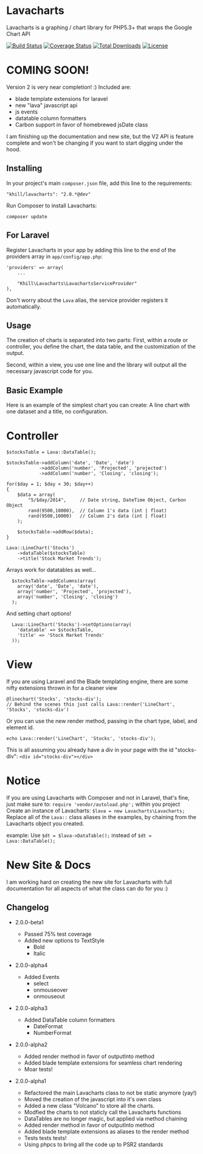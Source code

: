 Lavacharts
==========

Lavacharts is a graphing / chart library for PHP5.3+ that wraps the Google Chart API


[![Build Status](https://travis-ci.org/kevinkhill/Lavacharts.png?branch=2.0)](https://travis-ci.org/kevinkhill/Lavacharts) [![Coverage Status](https://coveralls.io/repos/kevinkhill/Lavacharts/badge.png?branch=2.0)](https://coveralls.io/r/kevinkhill/Lavacharts?branch=2.0) [![Total Downloads](https://poser.pugx.org/khill/lavacharts/downloads.svg)](https://packagist.org/packages/khill/lavacharts) [![License](https://poser.pugx.org/khill/lavacharts/license.svg)](https://packagist.org/packages/khill/lavacharts)


COMING SOON!
============
Version 2 is very near completion! :)
Included are:
- blade template extensions for laravel
- new "lava" javascript api
- js events
- datatable column formatters
- Carbon support in favor of homebrewed jsDate class

I am finishing up the documentation and new site, but the V2 API is feature complete and won't be changing if you want to start digging under the hood.


Installing
----------
In your project's main ```composer.json``` file, add this line to the requirements:

  ```
  "khill/lavacharts": "2.0.*@dev"
  ```

Run Composer to install Lavacharts:

  ```
  composer update
  ```

For Laravel
-----------
Register Lavacharts in your app by adding this line to the end of the providers array in ```app/config/app.php```:

  ```
  'providers' => array(
      ...

      "Khill\Lavacharts\LavachartsServiceProvider"
  ),
  ```

  Don't worry about the ```Lava``` alias, the service provider registers it automatically.

Usage
-----
The creation of charts is separated into two parts:
First, within a route or controller, you define the chart, the data table, and the customization of the output.

Second, within a view, you use one line and the library will output all the necessary javascript code for you.

Basic Example
-------------
Here is an example of the simplest chart you can create: A line chart with one dataset and a title, no configuration.

Controller
==========
  ```
  $stocksTable = Lava::DataTable();

  $stocksTable->addColumn('date', 'Date', 'date')
              ->addColumn('number', 'Projected', 'projected')
              ->addColumn('number', 'Closing', 'closing');

  for($day = 1; $day < 30; $day++)
  {
      $data = array(
          "5/$day/2014",     // Date string, DateTime Object, Carbon Object
          rand(9500,10000),  // Column 1's data (int | float)
          rand(9500,10000)   // Column 2's data (int | float)
      );

      $stocksTable->addRow($data);
  }

  Lava::LineChart('Stocks')
      ->dataTable($stocksTable)
      ->title('Stock Market Trends');
  ```

Arrays work for datatables as well...
```
  $stocksTable->addColumns(array(
    array('date', 'Date', 'date'),
    array('number', 'Projected', 'projected'),
    array('number', 'Closing', 'closing')
  );
```

And setting chart options!
```
  Lava::LineChart('Stocks')->setOptions(array(
    'datatable' => $stocksTable,
    'title' => 'Stock Market Trends'
  ));
```

View
====
If you are using Laravel and the Blade templating engine, there are some nifty extensions thrown in for a cleaner view

  ```
  @linechart('Stocks', 'stocks-div');
  // Behind the scenes this just calls Lava::render('LineChart', 'Stocks', 'stocks-div')
  ```

Or you can use the new render method, passing in the chart type, label, and element id.

  ```
  echo Lava::render('LineChart', 'Stocks', 'stocks-div');
  ```

This is all assuming you already have a div in your page with the id "stocks-div":
```<div id="stocks-div"></div>```


Notice
======
If you are using Lavacharts with Composer and not in Laravel, that's fine, just make sure to:
```require 'vendor/autoload.php';``` within you project
Create an instance of Lavacharts: ```$lava = new Lavacharts\Lavacharts;```
Replace all of the ```Lava::``` class aliases in the examples, by chaining from the Lavacharts object you created.

example: Use ```$dt = $lava->DataTable();``` instead of ```$dt = Lava::DataTable();```

New Site & Docs
===============
I am working hard on creating the new site for Lavacharts with full documentation for all aspects of what the class can do for you :)

Changelog
---------
 - 2.0.0-beta1
   - Passed 75% test coverage
   - Added new options to TextStyle
     - Bold
     - Italic

 - 2.0.0-alpha4
   - Added Events
     - select
     - onmouseover
     - onmouseout

 - 2.0.0-alpha3
   - Added DataTable column formatters
     - DateFormat
     - NumberFormat

 - 2.0.0-alpha2
   - Added render method in favor of outputInto method
   - Added blade template extensions for seamless chart rendering
   - Moar tests!

 - 2.0.0-alpha1
   - Refactored the main Lavacharts class to not be static anymore (yay!)
   - Moved the creation of the javascript into it's own class
   - Added a new class "Volcano" to store all the charts.
   - Modfied the charts to not staticly call the Lavacharts functions
   - DataTables are no longer magic, but applied via method chaining
   - Added render method in favor of outputInto method
   - Added blade template extensions as aliases to the render method
   - Tests tests tests!
   - Using phpcs to bring all the code up to PSR2 standards
